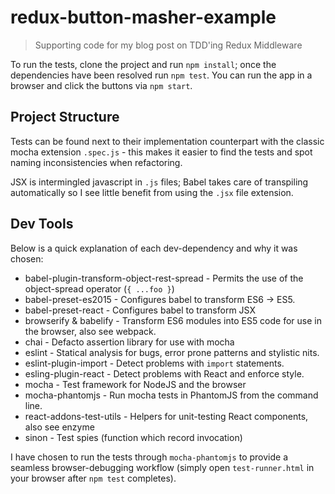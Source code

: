 # redux-button-masher-example

> Supporting code for my blog post on TDD'ing Redux Middleware

To run the tests, clone the project and run `npm install`; once the dependencies have been resolved run `npm test`.  You can run the app in a browser and click the buttons via `npm start`.

## Project Structure
Tests can be found next to their implementation counterpart with the classic mocha extension `.spec.js` - this makes it easier to find the tests and spot naming inconsistencies when refactoring.

JSX is intermingled javascript in `.js` files; Babel takes care of transpiling automatically so I see little benefit from using the `.jsx` file extension.

## Dev Tools
Below is a quick explanation of each dev-dependency and why it was chosen:

* babel-plugin-transform-object-rest-spread - Permits the use of the object-spread operator (`{ ...foo }`)
* babel-preset-es2015 - Configures babel to transform ES6 -> ES5.
* babel-preset-react - Configures babel to transform JSX
* browserify & babelify - Transform ES6 modules into ES5 code for use in the browser, also see webpack.
* chai - Defacto assertion library for use with mocha
* eslint - Statical analysis for bugs, error prone patterns and stylistic nits.
* eslint-plugin-import - Detect problems with `import` statements.
* esling-plugin-react - Detect problems with React and enforce style.
* mocha - Test framework for NodeJS and the browser
* mocha-phantomjs - Run mocha tests in PhantomJS from the command line.
* react-addons-test-utils - Helpers for unit-testing React components, also see enzyme
* sinon - Test spies (function which record invocation)

I have chosen to run the tests through `mocha-phantomjs` to provide a seamless browser-debugging workflow (simply open `test-runner.html` in your browser after `npm test` completes).
